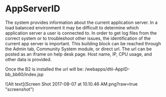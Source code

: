# AppServerID
The system provides information about the current application server. In a load balanced environment it may be difficult to determine which application server a user is connected to. In order to get log files from the correct system or to troubleshoot other issues, the identification of the current app server is important. This building block can be reached through the Admin tab, Community System module, or direct url. The url can be posted as an iframe on help desk page.  Host name, IP, CPU usage, and other data is provided. 

Once the B2 is installed the url will be: /webapps/dtii-AppID-bb_bb60/index.jsp

![Alt text](Screen Shot 2017-08-07 at 10.10.46 AM.png?raw=true "screenshot")

